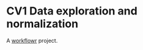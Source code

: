 # CV1 Data exploration and normalization

A [workflowr][] project.

[workflowr]: https://github.com/workflowr/workflowr

